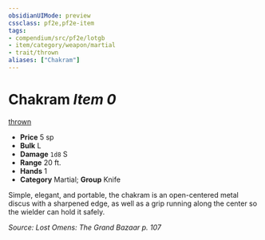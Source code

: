 ```yaml
---
obsidianUIMode: preview
cssclass: pf2e,pf2e-item
tags:
- compendium/src/pf2e/lotgb
- item/category/weapon/martial
- trait/thrown
aliases: ["Chakram"]
---
```

# Chakram *Item 0*  
[thrown](../../../Rules/traits/thrown.md)  

- **Price** 5 sp
- **Bulk** L
- **Damage** `1d8` S
- **Range** 20 ft.
- **Hands** 1
- **Category** Martial; **Group** Knife 

Simple, elegant, and portable, the chakram is an open-centered metal discus with a sharpened edge, as well as a grip running along the center so the wielder can hold it safely.

*Source: Lost Omens: The Grand Bazaar p. 107*